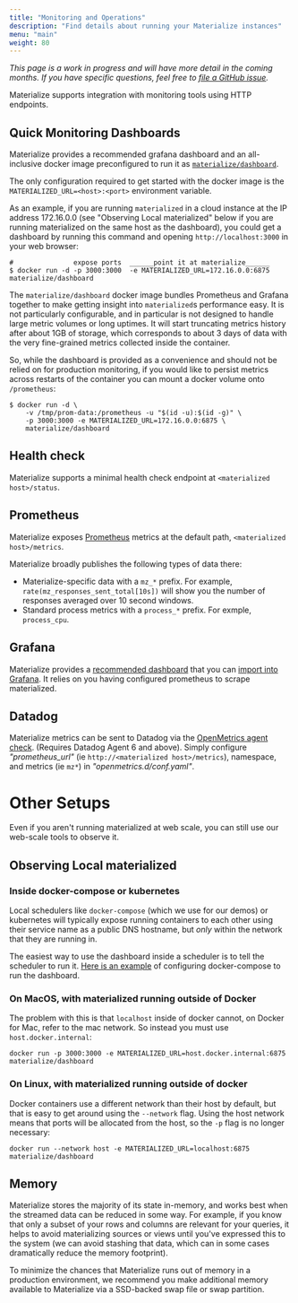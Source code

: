 ```yaml
---
title: "Monitoring and Operations"
description: "Find details about running your Materialize instances"
menu: "main"
weight: 80
---
```


_This page is a work in progress and will have more detail in the coming months.
If you have specific questions, feel free to [file a GitHub
issue](https://github.com/MaterializeInc/materialize/issues/new?labels=C-feature&template=feature.md)._

Materialize supports integration with monitoring tools using HTTP endpoints.

## Quick Monitoring Dashboards

Materialize provides a recommended grafana dashboard and an all-inclusive docker image
preconfigured to run it as [`materialize/dashboard`][simplemon-hub].

The only configuration required to get started with the docker image is the
`MATERIALIZED_URL=<host>:<port>` environment variable.

As an example, if you are running `materialized` in a cloud instance at the IP address
172.16.0.0 (see "Observing Local materialized" below if you are running materialized on
the same host as the dashboard), you could get a dashboard by running this command and
opening `http://localhost:3000` in your web browser:

```console
#               expose ports  ______point it at materialize______
$ docker run -d -p 3000:3000  -e MATERIALIZED_URL=172.16.0.0:6875 materialize/dashboard
```

The `materialize/dashboard` docker image bundles Prometheus and Grafana together to make
getting insight into `materialized`s performance easy. It is not particularly
configurable, and in particular is not designed to handle large metric volumes or long
uptimes. It will start truncating metrics history after about 1GB of storage, which
corresponds to about 3 days of data with the very fine-grained metrics collected inside
the container.

So, while the dashboard is provided as a convenience and should not be relied on for
production monitoring, if you would like to persist metrics across restarts of the
container you can mount a docker volume onto `/prometheus`:

```console
$ docker run -d \
    -v /tmp/prom-data:/prometheus -u "$(id -u):$(id -g)" \
    -p 3000:3000 -e MATERIALIZED_URL=172.16.0.0:6875 \
    materialize/dashboard
```

## Health check

Materialize supports a minimal health check endpoint at `<materialized
host>/status`.

## Prometheus

Materialize exposes [Prometheus](https://prometheus.io/) metrics at the default
path, `<materialized host>/metrics`.

Materialize broadly publishes the following types of data there:

- Materialize-specific data with a `mz_*` prefix. For example,
  `rate(mz_responses_sent_total[10s])` will show you the number of responses
  averaged over 10 second windows.
- Standard process metrics with a `process_*` prefix. For exmple, `process_cpu`.

## Grafana

Materialize provides a [recommended dashboard][dashboard-json] that you can [import into
Grafana][graf-import]. It relies on you having configured prometheus to scrape
materialized.

## Datadog

Materialize metrics can be sent to Datadog via the
[OpenMetrics agent check](https://www.datadoghq.com/blog/monitor-prometheus-metrics/).
(Requires Datadog Agent 6 and above). Simply configure _"prometheus_url"_ (ie
`http://<materialized host>/metrics`), namespace, and metrics (ie `mz*`) in
_"openmetrics.d/conf.yaml"_.

# Other Setups

Even if you aren't running materialized at web scale, you can still use our web-scale
tools to observe it.

## Observing Local materialized

### Inside docker-compose or kubernetes

Local schedulers like `docker-compose` (which we use for our demos) or kubernetes will
typically expose running containers to each other using their service name as a public
DNS hostname, but _only_ within the network that they are running in.

The easiest way to use the dashboard inside a scheduler is to tell the scheduler to run
it. [Here is an example][dc-example] of configuring docker-compose to run the dashboard.

### On MacOS, with materialized running outside of Docker

The problem with this is that `localhost` inside of docker cannot, on Docker for Mac,
refer to the mac network. So instead you must use `host.docker.internal`:

```
docker run -p 3000:3000 -e MATERIALIZED_URL=host.docker.internal:6875 materialize/dashboard
```

### On Linux, with materialized running outside of docker

Docker containers use a different network than their host by default, but that is easy to
get around using the `--network` flag. Using the host network means that ports will be
allocated from the host, so the `-p` flag is no longer necessary:

```
docker run --network host -e MATERIALIZED_URL=localhost:6875 materialize/dashboard
```

[simplemon-hub]: https://hub.docker.com/repository/docker/materialize/dashboard
[dashboard-json]: https://github.com/MaterializeInc/materialize/blob/main/misc/monitoring/dashboard/conf/grafana/dashboards/overview.json
[graf-import]: https://grafana.com/docs/grafana/latest/reference/export_import/#importing-a-dashboard
[dc-example]: https://github.com/MaterializeInc/materialize/blob/d793b112758c840c1240eefdd56ca6f7e4f484cf/demo/billing/mzcompose.yml#L60-L70

## Memory

Materialize stores the majority of its state in-memory, and works best when the streamed data
can be reduced in some way. For example, if you know that only a subset of your rows and columns
are relevant for your queries, it helps to avoid materializing sources or views until you've
expressed this to the system (we can avoid stashing that data, which can in some cases dramatically
reduce the memory footprint).

To minimize the chances that Materialize runs out of memory in a production environment,
we recommend you make additional memory available to Materialize via a SSD-backed
swap file or swap partition.
